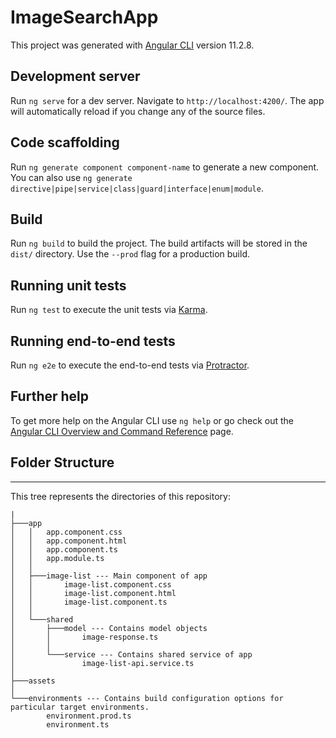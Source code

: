 # ImageSearchApp

This project was generated with [Angular CLI](https://github.com/angular/angular-cli) version 11.2.8.

## Development server

Run `ng serve` for a dev server. Navigate to `http://localhost:4200/`. The app will automatically reload if you change any of the source files.

## Code scaffolding

Run `ng generate component component-name` to generate a new component. You can also use `ng generate directive|pipe|service|class|guard|interface|enum|module`.

## Build

Run `ng build` to build the project. The build artifacts will be stored in the `dist/` directory. Use the `--prod` flag for a production build.

## Running unit tests

Run `ng test` to execute the unit tests via [Karma](https://karma-runner.github.io).

## Running end-to-end tests

Run `ng e2e` to execute the end-to-end tests via [Protractor](http://www.protractortest.org/).

## Further help

To get more help on the Angular CLI use `ng help` or go check out the [Angular CLI Overview and Command Reference](https://angular.io/cli) page.

## Folder Structure
--------------

This tree represents the directories of this repository:

```
|
├───app
│   │   app.component.css
│   │   app.component.html
│   │   app.component.ts
│   │   app.module.ts
│   │
│   ├───image-list --- Main component of app
│   │       image-list.component.css
│   │       image-list.component.html
│   │       image-list.component.ts
│   │
│   └───shared
│       ├───model --- Contains model objects
│       │       image-response.ts
│       │
│       └───service --- Contains shared service of app
│               image-list-api.service.ts
│
├───assets
│
└───environments --- Contains build configuration options for particular target environments.
        environment.prod.ts
        environment.ts
```